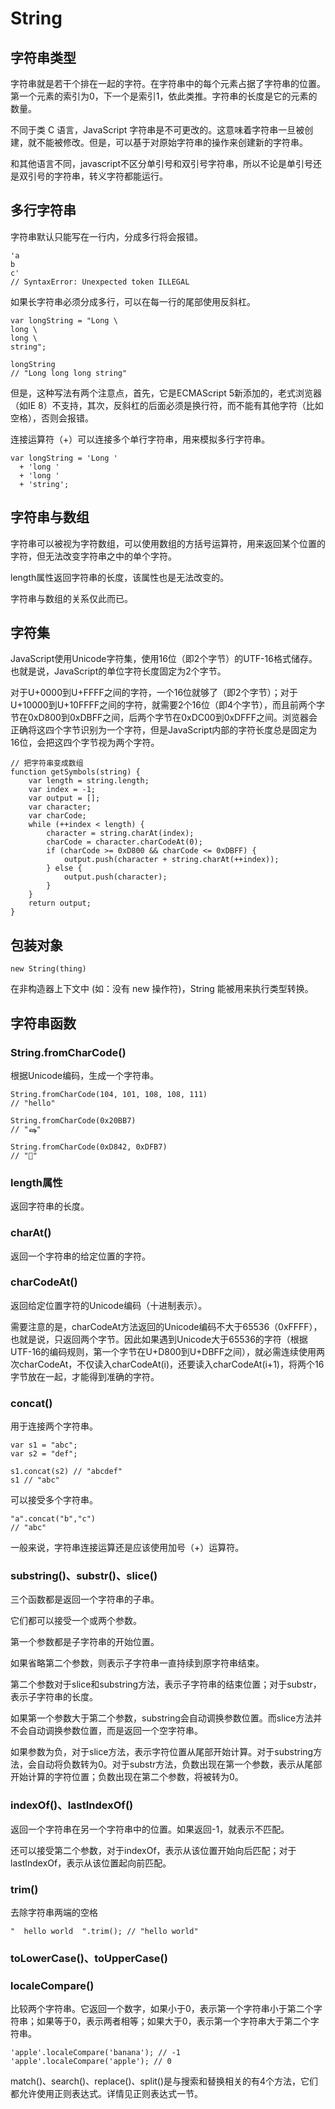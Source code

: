 # String

## 字符串类型

字符串就是若干个排在一起的字符。在字符串中的每个元素占据了字符串的位置。第一个元素的索引为0，下一个是索引1，依此类推。字符串的长度是它的元素的数量。

不同于类 C 语言，JavaScript 字符串是不可更改的。这意味着字符串一旦被创建，就不能被修改。但是，可以基于对原始字符串的操作来创建新的字符串。

和其他语言不同，javascript不区分单引号和双引号字符串，所以不论是单引号还是双引号的字符串，转义字符都能运行。

## 多行字符串

字符串默认只能写在一行内，分成多行将会报错。

    'a
    b
    c'
    // SyntaxError: Unexpected token ILLEGAL

如果长字符串必须分成多行，可以在每一行的尾部使用反斜杠。

    var longString = "Long \
    long \
    long \
    string";
    
    longString
    // "Long long long string"

但是，这种写法有两个注意点，首先，它是ECMAScript 5新添加的，老式浏览器（如IE 8）不支持，其次，反斜杠的后面必须是换行符，而不能有其他字符（比如空格），否则会报错。

连接运算符（+）可以连接多个单行字符串，用来模拟多行字符串。

    var longString = 'Long '
      + 'long '
      + 'long '
      + 'string';

## 字符串与数组

字符串可以被视为字符数组，可以使用数组的方括号运算符，用来返回某个位置的字符，但无法改变字符串之中的单个字符。

length属性返回字符串的长度，该属性也是无法改变的。

字符串与数组的关系仅此而已。

## 字符集

JavaScript使用Unicode字符集，使用16位（即2个字节）的UTF-16格式储存。也就是说，JavaScript的单位字符长度固定为2个字节。

对于U+0000到U+FFFF之间的字符，一个16位就够了（即2个字节）；对于U+10000到U+10FFFF之间的字符，就需要2个16位（即4个字节），而且前两个字节在0xD800到0xDBFF之间，后两个字节在0xDC00到0xDFFF之间。浏览器会正确将这四个字节识别为一个字符，但是JavaScript内部的字符长度总是固定为16位，会把这四个字节视为两个字符。

    // 把字符串变成数组
    function getSymbols(string) {
        var length = string.length;
        var index = -1;
        var output = [];
        var character;
        var charCode;
        while (++index < length) {
            character = string.charAt(index);
            charCode = character.charCodeAt(0);
            if (charCode >= 0xD800 && charCode <= 0xDBFF) {
                output.push(character + string.charAt(++index));
            } else {
                output.push(character);
            }
        }
        return output;
    }

## 包装对象

    new String(thing)
    
在非构造器上下文中 (如：没有 new 操作符)，String 能被用来执行类型转换。

## 字符串函数

### String.fromCharCode()

根据Unicode编码，生成一个字符串。

    String.fromCharCode(104, 101, 108, 108, 111)
    // "hello"
    
    String.fromCharCode(0x20BB7)
    // "ஷ"
    
    String.fromCharCode(0xD842, 0xDFB7)
    // "𐮷"

### length属性

返回字符串的长度。

### charAt()

返回一个字符串的给定位置的字符。

### charCodeAt()

返回给定位置字符的Unicode编码（十进制表示）。

需要注意的是，charCodeAt方法返回的Unicode编码不大于65536（0xFFFF），也就是说，只返回两个字节。因此如果遇到Unicode大于65536的字符（根据UTF-16的编码规则，第一个字节在U+D800到U+DBFF之间），就必需连续使用两次charCodeAt，不仅读入charCodeAt(i)，还要读入charCodeAt(i+1)，将两个16字节放在一起，才能得到准确的字符。

### concat()

用于连接两个字符串。

    var s1 = "abc";
    var s2 = "def";
    
    s1.concat(s2) // "abcdef"
    s1 // "abc"
    
可以接受多个字符串。

    "a".concat("b","c")
    // "abc"

一般来说，字符串连接运算还是应该使用加号（+）运算符。

### substring()、substr()、slice()

三个函数都是返回一个字符串的子串。

它们都可以接受一个或两个参数。

第一个参数都是子字符串的开始位置。

如果省略第二个参数，则表示子字符串一直持续到原字符串结束。

第二个参数对于slice和substring方法，表示子字符串的结束位置；对于substr，表示子字符串的长度。

如果第一个参数大于第二个参数，substring会自动调换参数位置。而slice方法并不会自动调换参数位置，而是返回一个空字符串。

如果参数为负，对于slice方法，表示字符位置从尾部开始计算。对于substring方法，会自动将负数转为0。对于substr方法，负数出现在第一个参数，表示从尾部开始计算的字符位置；负数出现在第二个参数，将被转为0。

### indexOf()、lastIndexOf()

返回一个字符串在另一个字符串中的位置。如果返回-1，就表示不匹配。

还可以接受第二个参数，对于indexOf，表示从该位置开始向后匹配；对于lastIndexOf，表示从该位置起向前匹配。

### trim()

去除字符串两端的空格

    "  hello world  ".trim(); // "hello world"
    
### toLowerCase()、toUpperCase()

### localeCompare()

比较两个字符串。它返回一个数字，如果小于0，表示第一个字符串小于第二个字符串；如果等于0，表示两者相等；如果大于0，表示第一个字符串大于第二个字符串。

    'apple'.localeCompare('banana'); // -1
    'apple'.localeCompare('apple'); // 0

match()、search()、replace()、split()是与搜索和替换相关的有4个方法，它们都允许使用正则表达式。详情见正则表达式一节。
